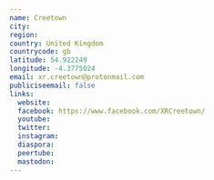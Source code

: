 ```yaml
---
name: Creetown
city:
region:
country: United Kingdom
countrycode: gb
latitude: 54.922249
longitude: -4.3775024
email: xr.creetown@protonmail.com
publiciseemail: false
links:
  website:
  facebook: https://www.facebook.com/XRCreetown/
  youtube:
  twitter:
  instagram:
  diaspora:
  peertube:
  mastodon:
---
```

